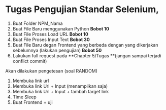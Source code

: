 # Tugas Pengujian Standar Selenium,
1. Buat Folder NPM_Nama
2. Buat File Baru menggunakan Python **Bobot 10**
3. Buat File Proses Load URL  **Bobot 10**
4. Buat File Proses Input Text  **Bobot 30**
5. Buat File Baru degan Frontend yang berbeda dengan yang dikerjakan sebelumnya (lakukan pengujian)  **Bobot 50**
6. Lakukan full request pada **Chapter 5/Tugas  **(jangan sampai terjadi conflict commit) 

Akan dilakukan pengetesan (soal RANDOM)
1. Membuka link url
2. Membuka link Url + Input (menampilkan saja)
3. Membuka link Url + Input + tambah target link
4. Time Sleep
5. Buat Frontend + uji
